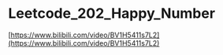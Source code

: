 # Leetcode_202_Happy_Number

[https://www.bilibili.com/video/BV1H5411s7L2](https://www.bilibili.com/video/BV1H5411s7L2)